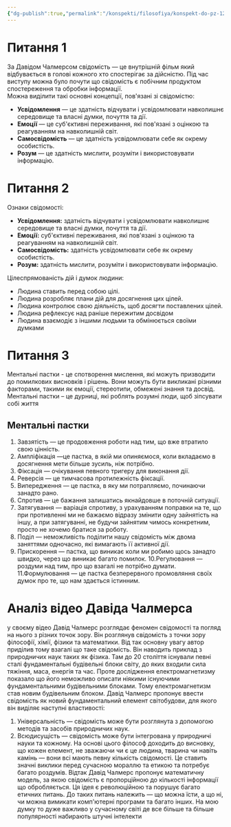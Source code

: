 ```yaml
---
{"dg-publish":true,"permalink":"/konspekti/filosofiya/konspekt-do-pz-12/"}
---
```


# Питання 1
За Давідом Чалмерсом  свідомість — це внутрішній фільм який відбувається в голові кожного хто спостерігає за дійсністю. Під час виступу можна було почути що свідомість є побічним продуктом спостереження та обробки інформації.   
Можна виділити такі основні концепції, пов'язані зі свідомістю:
- **Усвідомлення** — це здатність відчувати і усвідомлювати навколишнє середовище та власні думки, почуття та дії.
- **Емоції** — це суб'єктивні переживання, які пов'язані з оцінкою та реагуванням на навколишній світ.
- **Самосвідомість** — це здатність усвідомлювати себе як окрему особистість.
- **Розум** — це здатність мислити, розуміти і використовувати інформацію.
# Питання 2
Ознаки свідомості:
- **Усвідомлення:** здатність відчувати і усвідомлювати навколишнє середовище та власні думки, почуття та дії.
- **Емоції:** суб'єктивні переживання, які пов'язані з оцінкою та реагуванням на навколишній світ.
- **Самосвідомість:** здатність усвідомлювати себе як окрему особистість.
- **Розум:** здатність мислити, розуміти і використовувати інформацію.

Цілеспрямованість дій і думок людини:
- Людина ставить перед собою цілі.
- Людина розробляє плани дій для досягнення цих цілей.
- Людина контролює свою діяльність, щоб досягти поставлених цілей.
- Людина рефлексує над раніше пережитим досвідом
- Людина взаємодіє з іншими людьми та обмінюється своїми думками
# Питання 3
Ментальні пастки - це спотворення мислення, які можуть призводити до помилкових висновків і рішень. Вони можуть бути викликані різними факторами, такими як емоції, стереотипи, обмежені знання та досвід. 
Ментальні пастки – це дурниці, які роблять розумні люди, щоб зіпсувати собі життя

## Ментальні пастки
1. Завзятість — це продовження роботи над тим, що вже втратило свою цінність.
2. Ампліфікація —це пастка, в якій ми опиняємося, коли вкладаємо в досягнення мети більше зусиль, ніж потрібно.
3. Фіксація — очікування певного тригеру для виконання дії.
4. Реверсія — це тимчасова протилежність фіксації.
5. Випередження — це пастка, в яку ми потрапляємо, починаючи занадто рано.
6. Спротив — це бажання залишатись якнайдовше в поточній ситуації.
7. Затягування  —  варіація спротиву, з урахуванням поправки на те, що при противленні ми не бажаємо відразу змінити одну зайнятість на іншу, а при затягуванні, не будучи зайнятим чимось конкретним, просто не хочемо братися за роботу.
8. Поділ — неможливість поділити нашу свідомість між двома заняттями одночасно, які вимагають її активної дії.
9. Прискорення — пастка, що виникає коли ми робимо щось занадто швидко, через що виникає багато помилок.
10.Регулювання — роздуми над тим, про що взагалі не потрібно думати.
11.Формулювання — це пастка безперервного промовляння своїх думок про те, що нам здається істинним.
# Аналіз відео Давіда Чалмерса
у своєму відео Давід Чалмерс розглядає феномен свідомості та погляд на нього з різних точок зору. Він розглянув свідомість з точки зору філософії, хімії, фізики та математики. Від так основну увагу автор приділив тому взагалі що таке свідомість. Він наводить приклад з природничих наук таких як фізика. Там до 20 століття існували певні сталі фундаментальні будівельні блоки світу, до яких входили сила тяжіння, маса, енергія та час. Проте дослідження електромагнетизму показало що його неможливо описати ніякими існуючими фундаментальними будівельними блоками. Тому електромагнетизм став новим будівельним блоком. Давід Чалмерс пропонує ввести свідомість як новий фундаментальний елемент світобудови, для якого він виділяє наступні властивості:
1. Універсальність — свідомість може бути розглянута з допомогою методів та засобів природничих наук.
2. Всюдисущість — свідомість може бути інтегрована у природничі науки та кожному.
На основі цього філософ доходить до висновку, що кожен елемент, не зважаючи чи є це людина, тварина чи навіть камінь — вони всі мають певну кількість свідомості. Це ставить значні виклики перед сучасною мораллю та етикою та потребує багато роздумів. Відтак Давід Чалмерс пропонує математичну модель, за якою свідомість є пропорційною до кількості інформації що обробляється. Ця ідея є революційною та порушує багато етичних питань. До таких питань належить — що можна їсти, а що ні, чи можна вимикати комп'ютерні програми та багато інших. На мою думку то дуже важливо у сучасному світі де все більше та більше популярності набирають штучні інтелекти